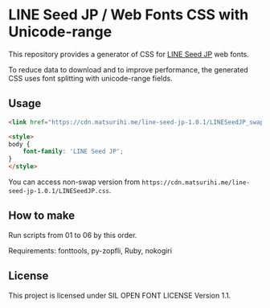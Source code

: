 # LINE Seed JP / Web Fonts CSS with Unicode-range

This repository provides a generator of CSS for [LINE Seed JP](https://seed.line.me/index_jp.html) web fonts.

To reduce data to download and to improve performance, the generated CSS uses font splitting with unicode-range fields.

## Usage

```html
<link href="https://cdn.matsurihi.me/line-seed-jp-1.0.1/LINESeedJP_swap.css" rel="stylesheet">

<style>
body {
    font-family: 'LINE Seed JP';
}
</style>
```

You can access non-swap version from `https://cdn.matsurihi.me/line-seed-jp-1.0.1/LINESeedJP.css`.

## How to make

Run scripts from 01 to 06 by this order.

Requirements: fonttools, py-zopfli, Ruby, nokogiri

## License

This project is licensed under SIL OPEN FONT LICENSE Version 1.1.
